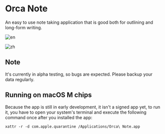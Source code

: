 # Orca Note

An easy to use note taking application that is good both for outlining and long-form writing.

![en](https://github.com/user-attachments/assets/d93f94e5-8740-4708-9511-90b53176c279)

![zh](https://github.com/user-attachments/assets/761ff0f6-a4c2-4420-9c3f-4c4028c50937)

## Note

It's currently in alpha testing, so bugs are expected. Please backup your data regularly.

## Running on macOS M chips

Because the app is still in early development, it isn't a signed app yet, to run it, you have to open your system's terminal and execute the following command once after you installed the app:

```
xattr -r -d com.apple.quarantine /Applications/Orca\ Note.app
```
